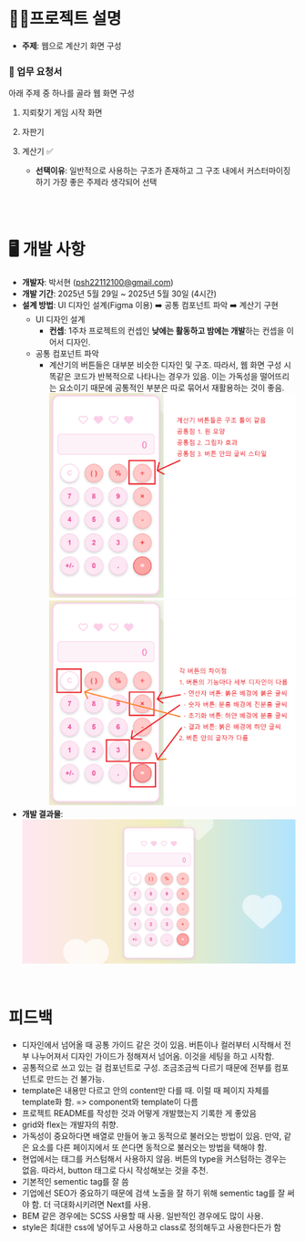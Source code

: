 # 👩‍🏫프로젝트 설명

- **주제**: 웹으로 계산기 화면 구성

### 📜 업무 요청서

아래 주제 중 하나를 골라 웹 화면 구성

1. 지뢰찾기 게임 시작 화면

2. 자판기

3. 계산기 ✅

   - **선택이유**: 일반적으로 사용하는 구조가 존재하고 그 구조 내에서 커스터마이징하기 가장 좋은 주제라 생각되어 선택

<br>

<br>

# 🖥️ 개발 사항

- **개발자**: 박서현 (psh22112100@gmail.com)
- **개발 기간**: 2025년 5월 29일 ~ 2025년 5월 30일 (4시간)
- **설계 방법**: UI 디자인 설계(Figma 이용) ➡️ 공통 컴포넌트 파악 ➡️ 계산기 구현
  - UI 디자인 설계
    - **컨셉**: 1주차 프로젝트의 컨셉인 **낮에는 활동하고 밤에는 개발**하는 컨셉을 이어서 디자인.
  - 공통 컴포넌트 파악
    - 계산기의 버튼들은 대부분 비슷한 디자인 및 구조. 따라서, 웹 화면 구성 시 똑같은 코드가 반복적으로 나타나는 경우가 있음. 이는 가독성을 떨어뜨리는 요소이기 때문에 공통적인 부분은 따로 묶어서 재활용하는 것이 좋음.
      ![alt text](./공통%20컴포넌트%20파악_1.png)
      ![alt text](./공통%20컴포넌트%20파악_2.png.png)
- **개발 결과물**: ![alt text](./개발%20결과물.png)

<br>

# 피드백

- 디자인에서 넘어올 때 공통 가이드 같은 것이 있음. 버튼이나 컬러부터 시작해서 전부 나누어져서 디자인 가이드가 정해져서 넘어옴. 이것을 세팅을 하고 시작함.
- 공통적으로 쓰고 있는 걸 컴포넌트로 구성. 조금조금씩 다르기 때문에 전부를 컴포넌트로 만드는 건 불가능.
- template은 내용만 다르고 안의 content만 다를 때. 이럴 때 페이지 자체를 template화 함.
  => component와 template이 다름
- 프로젝트 README를 작성한 것과 어떻게 개발했는지 기록한 게 좋았음
- grid와 flex는 개발자의 취향.
- 가독성이 중요하다면 배열로 만들어 놓고 동적으로 불러오는 방법이 있음. 만약, 같은 요소를 다른 페이지에서 또 쓴다면 동적으로 불러오는 방법을 택해야 함.
- 현업에서는 태그를 커스텀해서 사용하지 않음. 버튼의 type을 커스텀하는 경우는 없음. 따라서, button 태그로 다시 작성해보는 것을 추천.
- 기본적인 sementic tag를 잘 씀
- 기업에선 SEO가 중요하기 때문에 검색 노출을 잘 하기 위해 sementic tag를 잘 써야 함. 더 극대화시키려면 Next를 사용.
- BEM 같은 경우에는 SCSS 사용할 때 사용. 일반적인 경우에도 많이 사용.
- style은 최대한 css에 넣어두고 사용하고 class로 정의해두고 사용한다든가 함 